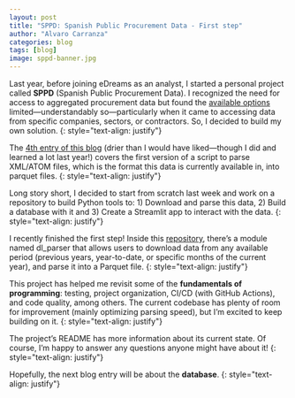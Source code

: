 ```yaml
---
layout: post
title: "SPPD: Spanish Public Procurement Data - First step"
author: "Alvaro Carranza"
categories: blog
tags: [blog]
image: sppd-banner.jpg
---
```


Last year, before joining eDreams as an analyst, I started a personal project called **SPPD** (Spanish Public Procurement Data). I recognized the need for access to aggregated procurement data but found the <a href="https://estadisticas.contrataciondelsectorpublico.gob.es/" target="_blank">available options</a> limited—understandably so—particularly when it came to accessing data from specific companies, sectors, or contractors. So, I decided to build my own solution.
{: style="text-align: justify"}

The [4th entry of this blog](/xml-scraping-101-elementtree-and-namespaces) (drier than I would have liked—though I did and learned a lot last year!) covers the first version of a script to parse XML/ATOM files, which is the format this data is currently available in, into parquet files.
{: style="text-align: justify"}

Long story short, I decided to start from scratch last week and work on a repository to build Python tools to: 1) Download and parse this data, 2) Build a database with it and 3) Create a Streamlit app to interact with the data.
{: style="text-align: justify"}

I recently finished the first step! Inside this <a href="https://github.com/Alvaro2c/sppd" target="_blank">repository</a>, there’s a module named dl_parser that allows users to download data from any available period (previous years, year-to-date, or specific months of the current year), and parse it into a Parquet file.
{: style="text-align: justify"}

This project has helped me revisit some of the **fundamentals of programming**: testing, project organization, CI/CD (with GitHub Actions), and code quality, among others. The current codebase has plenty of room for improvement (mainly optimizing parsing speed), but I’m excited to keep building on it.
{: style="text-align: justify"}

The project’s README has more information about its current state. Of course, I’m happy to answer any questions anyone might have about it!
{: style="text-align: justify"}

Hopefully, the next blog entry will be about the **database**.
{: style="text-align: justify"}
